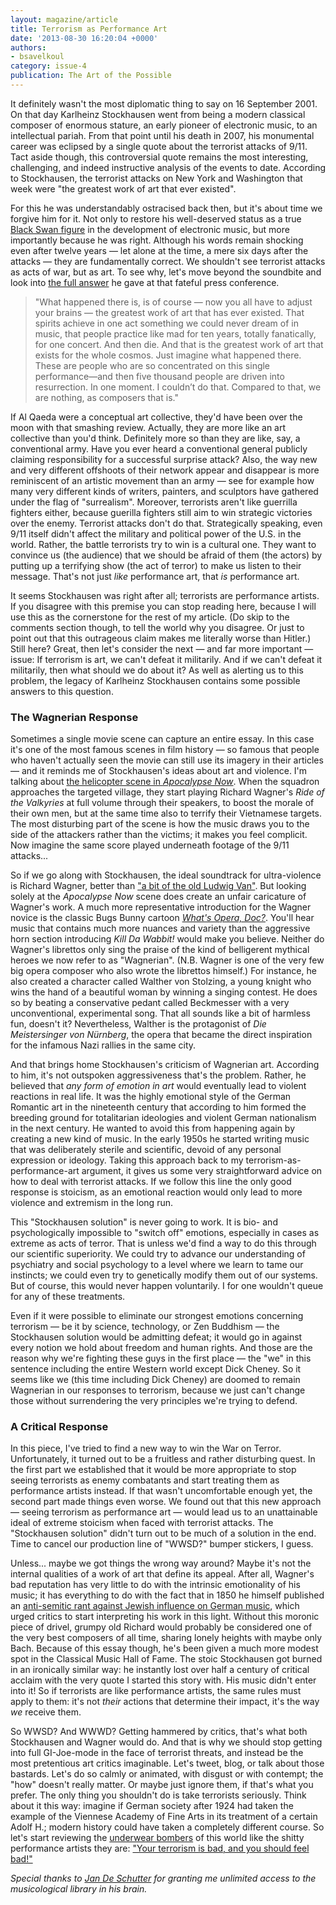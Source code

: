 ```yaml
---
layout: magazine/article
title: Terrorism as Performance Art
date: '2013-08-30 16:20:04 +0000'
authors:
- bsavelkoul
category: issue-4
publication: The Art of the Possible
---
```


It definitely wasn't the most diplomatic thing to say on 16 September 2001. On that day Karlheinz Stockhausen went from being a modern classical composer of enormous stature, an early pioneer of electronic music, to an intellectual pariah. From that point until his death in 2007, his monumental career was eclipsed by a single quote about the terrorist attacks of 9/11. Tact aside though, this controversial quote remains the most interesting, challenging, and indeed instructive analysis of the events to date. According to Stockhausen, the terrorist attacks on New York and Washington that week were "the greatest work of art that ever existed".

For this he was understandably ostracised back then, but it's about time we forgive him for it. Not only to restore his well-deserved status as a true <a href="http://distilledmagazine.com/wp-content/uploads/2013/08/Black_swan_theory" target="_blank">Black Swan figure</a> in the development of electronic music, but more importantly because he was right. Although his words remain shocking even after twelve years — let alone at the time, a mere six days after the attacks — they are fundamentally correct. We shouldn't see terrorist attacks as acts of war, but as art. To see why, let's move beyond the soundbite and look into <a href="http://distilledmagazine.com/wp-content/uploads/2013/08/stockhausen-at-ground-zero" target="_blank">the full answer</a> he gave at that fateful press conference.

> "What happened there is, is of course — now you all have to adjust your brains — the greatest work of art that has ever existed. That spirits achieve in one act something we could never dream of in music, that people practice like mad for ten years, totally fanatically, for one concert. And then die. And that is the greatest work of art that exists for the whole cosmos. Just imagine what happened there. These are people who are so concentrated on this single performance—and then five thousand people are driven into resurrection. In one moment. I couldn’t do that. Compared to that, we are nothing, as composers that is."

If Al Qaeda were a conceptual art collective, they'd have been over the moon with that smashing review. Actually, they are more like an art collective than you'd think. Definitely more so than they are like, say, a conventional army. Have you ever heard a conventional general publicly claiming responsibility for a successful surprise attack? Also, the way new and very different offshoots of their network appear and disappear is more reminiscent of an artistic movement than an army — see for example how many very different kinds of writers, painters, and sculptors have gathered under the flag of "surrealism". Moreover, terrorists aren't like guerrilla fighters either, because guerilla fighters still aim to win strategic victories over the enemy. Terrorist attacks don't do that. Strategically speaking, even 9/11 itself didn't affect the military and political power of the U.S. in the world. Rather, the battle terrorists try to win is a cultural one. They want to convince us (the audience) that we should be afraid of them (the actors) by putting up a terrifying show (the act of terror) to make us listen to their message. That's not just <em>like</em> performance art, that <em>is</em> performance art.

It seems Stockhausen was right after all; terrorists are performance artists. If you disagree with this premise you can stop reading here, because I will use this as the cornerstone for the rest of my article. (Do skip to the comments section though, to tell the world why you disagree. Or just to point out that this outrageous claim makes me literally worse than Hitler.) Still here? Great, then let's consider the next — and far more important — issue: If terrorism is art, we can't defeat it militarily. And if we can't defeat it militarily, then what should we do about it? As well as alerting us to this problem, the legacy of Karlheinz Stockhausen contains some possible answers to this question.

### The Wagnerian Response

Sometimes a single movie scene can capture an entire essay. In this case it's one of the most famous scenes in film history — so famous that people who haven't actually seen the movie can still use its imagery in their articles — and it reminds me of Stockhausen's ideas about art and violence. I'm talking about <a href="http://distilledmagazine.com/wp-content/uploads/2013/08/apocalypse-now-ride-of-the-valkyries" target="_blank">the helicopter scene in <em>Apocalypse Now</em></a>. When the squadron approaches the targeted village, they start playing Richard Wagner's <em>Ride of the Valkyries</em> at full volume through their speakers, to boost the morale of their own men, but at the same time also to terrify their Vietnamese targets. The most disturbing part of the scene is how the music draws you to the side of the attackers rather than the victims; it makes you feel complicit. Now imagine the same score played underneath footage of the 9/11 attacks...

So if we go along with Stockhausen, the ideal soundtrack for ultra-violence is Richard Wagner, better than <a href="http://distilledmagazine.com/wp-content/uploads/2013/08/watch?v=46yfDBfs4R8" target="_blank">"a bit of the old Ludwig Van"</a>. But looking solely at the <em>Apocalypse Now</em> scene does create an unfair caricature of Wagner's work. A much more representative introduction for the Wagner novice is the classic Bugs Bunny cartoon <a href="http://distilledmagazine.com/wp-content/uploads/2013/08/watch?v=pkwEOcMV5rM" target="_blank"><em>What's Opera, Doc?</em></a>. You'll hear music that contains much more nuances and variety than the aggressive horn section introducing <em>Kill Da Wabbit!</em> would make you believe. Neither do Wagner's librettos only sing the praise of the kind of belligerent mythical heroes we now refer to as "Wagnerian". (N.B. Wagner is one of the very few big opera composer who also wrote the librettos himself.) For instance, he also created a character called Walther von Stolzing, a young knight who wins the hand of a beautiful woman by winning a singing contest. He does so by beating a conservative pedant called Beckmesser with a very unconventional, experimental song. That all sounds like a bit of harmless fun, doesn't it? Nevertheless, Walther is the protagonist of <em>Die Meistersinger von Nürnberg</em>, the opera that became the direct inspiration for the infamous Nazi rallies in the same city.

And that brings home Stockhausen's criticism of Wagnerian art. According to him, it's not outspoken aggressiveness that's the problem. Rather, he believed that <em>any form of emotion in art</em> would eventually lead to violent reactions in real life. It was the highly emotional style of the German Romantic art in the nineteenth century that according to him formed the breeding ground for totalitarian ideologies and violent German nationalism in the next century. He wanted to avoid this from happening again by creating a new kind of music. In the early 1950s he started writing music that was deliberately sterile and scientific, devoid of any personal expression or ideology. Taking this approach back to my terrorism-as-performance-art argument, it gives us some very straightforward advice on how to deal with terrorist attacks. If we follow this line the only good response is stoicism, as an emotional reaction would only lead to more violence and extremism in the long run.

This "Stockhausen solution" is never going to work. It is bio- and psychologically impossible to "switch off" emotions, especially in cases as extreme as acts of terror. That is unless we'd find a way to do this through our scientific superiority. We could try to advance our understanding of psychiatry and social psychology to a level where we learn to tame our instincts; we could even try to genetically modify them out of our systems. But of course, this would never happen voluntarily. I for one wouldn't queue for any of these treatments.

Even if it were possible to eliminate our strongest emotions concerning terrorism — be it by science, technology, or Zen Buddhism — the Stockhausen solution would be admitting defeat; it would go in against every notion we hold about freedom and human rights. And those are the reason why we're fighting these guys in the first place — the "we" in this sentence including the entire Western world except Dick Cheney. So it seems like we (this time including Dick Cheney) are doomed to remain Wagnerian in our responses to terrorism, because we just can't change those without surrendering the very principles we're trying to defend.

### A Critical Response

In this piece, I've tried to find a new way to win the War on Terror. Unfortunately, it turned out to be a fruitless and rather disturbing quest. In the first part we established that it would be more appropriate to stop seeing terrorists as enemy combatants and start treating them as performance artists instead. If that wasn't uncomfortable enough yet, the second part made things even worse. We found out that this new approach — seeing terrorism as performance art — would lead us to an unattainable ideal of extreme stoicism when faced with terrorist attacks. The "Stockhausen solution" didn't turn out to be much of a solution in the end. Time to cancel our production line of "WWSD?" bumper stickers, I guess.

Unless... maybe we got things the wrong way around? Maybe it's not the internal qualities of a work of art that define its appeal. After all, Wagner's bad reputation has very little to do with the intrinsic emotionality of his music; it has everything to do with the fact that in 1850 he himself published an <a href="http://distilledmagazine.com/wp-content/uploads/2013/08/Das_Judenthum_in_der_Musik" target="_blank">anti-semitic rant against Jewish influence on German music</a>, which urged critics to start interpreting his work in this light. Without this moronic piece of drivel, grumpy old Richard would probably be considered one of the very best composers of all time, sharing lonely heights with maybe only Bach. Because of this essay though, he's been given a much more modest spot in the Classical Music Hall of Fame. The stoic Stockhausen got burned in an ironically similar way: he instantly lost over half a century of critical acclaim with the very quote I started this story with. His music didn't enter into it! So if terrorists are like performance artists, the same rules must apply to them: it's not <em>their</em> actions that determine their impact, it's the way <em>we</em> receive them.

So WWSD? And WWWD? Getting hammered by critics, that's what both Stockhausen and Wagner would do. And that is why we should stop getting into full GI-Joe-mode in the face of terrorist threats, and instead be the most pretentious art critics imaginable. Let's tweet, blog, or talk about those bastards. Let's do so calmly or animated, with disgust or with contempt; the "how" doesn't really matter. Or maybe just ignore them, if that's what you prefer. The only thing you shouldn't do is take terrorists seriously. Think about it this way: imagine if German society after 1924 had taken the example of the Viennese Academy of Fine Arts in its treatment of a certain Adolf H.; modern history could have taken a completely different course. So let's start reviewing the <a href="http://distilledmagazine.com/wp-content/uploads/2013/08/Umar_Farouk_Abdulmutallab" target="_blank">underwear bombers</a> of this world like the shitty performance artists they are: <a href="http://distilledmagazine.com/wp-content/uploads/2013/08/watch?v=jG2KMkQLZmI" target="_blank">"Your terrorism is bad, and you should feel bad!"</a>

*Special thanks to <a href="http://distilledmagazine.com/wp-content/uploads/2013/08/jandeschutter" target="_blank">Jan De Schutter</a> for granting me unlimited access to the musicological library in his brain.*
